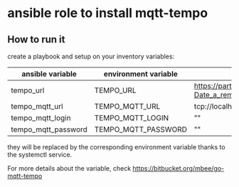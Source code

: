 # ansible role to install mqtt-tempo

## How to run it

create a playbook and setup on your inventory variables:

| ansible variable | environment variable | default |
|------------------|----------------------|---------|
| tempo_url | TEMPO_URL | https://particulier.edf.fr/bin/edf_rc/servlets/ejptemponew?Date_a_remonter=%s&TypeAlerte=TEMPO |
| tempo_mqtt_url | TEMPO_MQTT_URL | tcp://localhost:1883 |
| tempo_mqtt_login| TEMPO_MQTT_LOGIN | "" |
| tempo_mqtt_password | TEMPO_MQTT_PASSWORD | "" |

they will be replaced by the corresponding environment variable thanks to the systemctl service.

For more details about the variable, check https://bitbucket.org/mbee/go-mqtt-tempo
